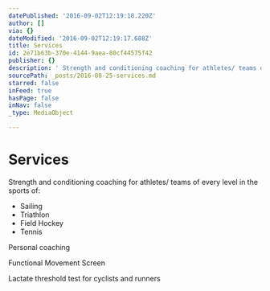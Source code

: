 ```yaml
---
datePublished: '2016-09-02T12:19:18.220Z'
author: []
via: {}
dateModified: '2016-09-02T12:19:17.688Z'
title: Services
id: 2e71b63b-370e-4144-9aea-80cf44575f42
publisher: {}
description: ' Strength and conditioning coaching for athletes/ teams of every level in the sports of:'
sourcePath: _posts/2016-08-25-services.md
starred: false
inFeed: true
hasPage: false
inNav: false
_type: MediaObject

---
```

# Services

Strength and conditioning coaching for athletes/ teams of every level in the sports of:

* Sailing
* Triathlon
* Field Hockey
* Tennis

Personal coaching

Functional Movement Screen

Lactate threshold test for cyclists and runners